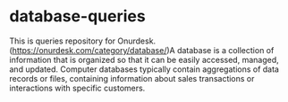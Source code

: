 # database-queries
This is queries repository for Onurdesk. (https://onurdesk.com/category/database/)A database is a collection of information that is organized so that it can be easily accessed, managed, and updated. Computer databases typically contain aggregations of data records or files, containing information about sales transactions or interactions with specific customers.
